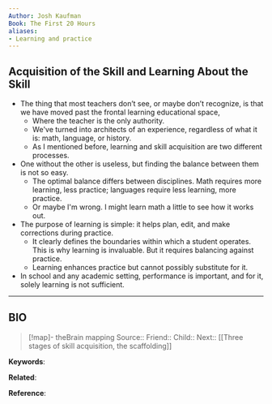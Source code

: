 ```yaml
---
Author: Josh Kaufman
Book: The First 20 Hours
aliases:
- Learning and practice
---
```

## Acquisition of the Skill and Learning About the Skill

- The thing that most teachers don’t see, or maybe don’t recognize, is that we have moved past the frontal learning educational space,
    - Where the teacher is the only authority.
    - We've turned into architects of an experience, regardless of what it is: math, language, or history.
    - As I mentioned before, learning and skill acquisition are two different processes.
- One without the other is useless, but finding the balance between them is not so easy.
    - The optimal balance differs between disciplines. Math requires more learning, less practice; languages require less learning, more practice.
    - Or maybe I'm wrong. I might learn math a little to see how it works out.
- The purpose of learning is simple: it helps plan, edit, and make corrections during practice.
    - It clearly defines the boundaries within which a student operates. This is why learning is invaluable. But it requires balancing against practice.
    - Learning enhances practice but cannot possibly substitute for it.
- In school and any academic setting, performance is important, and for it, solely learning is not sufficient.

***
## BIO
> [!map]- theBrain mapping
> Source::
> Friend::
> Child::
> Next:: [[Three stages of skill acquisition, the scaffolding]]

**Keywords**:

**Related**:

**Reference**: 
